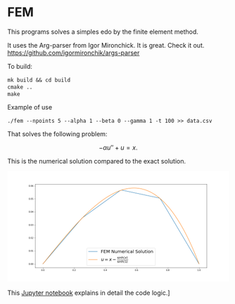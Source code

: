 # FEM
This programs solves a simples edo by the finite element method.

It uses the Arg-parser from Igor Mironchick. It is great. Check it out. https://github.com/igormironchik/args-parser

To build:
```
mk build && cd build
cmake ..
make
```

Example of use
```
./fem --npoints 5 --alpha 1 --beta 0 --gamma 1 -t 100 >> data.csv
```

That solves the following problem:

$$-\alpha u'' + u = x.$$

This is the numerical solution compared to the exact solution.

![solution](./example.png)

This [Jupyter notebook](./fem.ipynb) explains in detail the code logic.]
